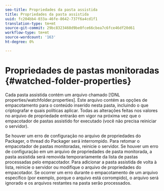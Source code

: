 ```yaml
---
seo-title: Propriedades da pasta assistida
title: Propriedades da pasta assistida
uuid: fc204bb4-033a-46fe-8642-737f6a4cd1f1
translation-type: tm+mt
source-git-commit: 29bc8323460d9be0fce66cbea7c6fce46df20d61
workflow-type: tm+mt
source-wordcount: '163'
ht-degree: 0%

---
```



# Propriedades de pastas monitoradas {#watched-folder-properties}

Cada pasta assistida contém um arquivo chamado [!DNL properties/watchfolder.properties]. Este arquivo contém as opções de empacotamento para o conteúdo inserido nesta pasta, incluindo o que criptografar e quais políticas aplicar. Todas as alterações feitas nos valores no arquivo de propriedade entrarão em vigor na próxima vez que o empacotador de pastas assistido for executado (você não precisa reiniciar o servidor).

Se houver um erro de configuração no arquivo de propriedades do Packager, o thread do Packager será interrompido. Para retomar o empacotador de pastas monitoradas, reinicie o servidor. Se houver um erro de configuração em um arquivo de propriedades de pasta monitorada, a pasta assistida será removida temporariamente da lista de pastas processadas pelo empacotador. Para adicionar a pasta assistida de volta à lista, reinicie o servidor ou modifique o arquivo de propriedades do empacotador. Se ocorrer um erro durante o empacotamento de um arquivo específico (por exemplo, porque o arquivo está corrompido), o arquivo será ignorado e os arquivos restantes na pasta serão processados.
